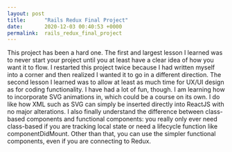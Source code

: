 ```yaml
---
layout: post
title:      "Rails Redux Final Project"
date:       2020-12-03 00:40:53 +0000
permalink:  rails_redux_final_project
---
```



This project has been a hard one. The first and largest lesson I learned was to never start your project until you at least have a clear idea of how you want it to flow. I restarted this project twice because I had written myself into a corner and then realized I wanted it to go in a different direction. The second lesson I learned was to allow at least as much time for UX/UI design as for coding functionality. I have had a lot of fun, though. I am learning how to incorporate SVG animations in, which could be a course on its own. I do like how XML such as SVG can simply be inserted directly into ReactJS with no major alterations. I also finally understand the difference between class-based components and functional components: you really only ever need class-based if you are tracking local state or need a lifecycle function like componentDidMount. Other than that, you can use the simpler functional components, even if you are connecting to Redux.
